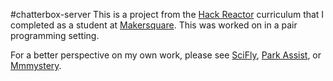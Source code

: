 #chatterbox-server
This is a project from the [Hack Reactor](http://hackreactor.com) curriculum that I completed as a student at [Makersquare](http://makersquare.com). This was worked on in a pair programming setting.

For a better perspective on my own work, please see [SciFly](https://github.com/qaiken/sci-fly), [Park Assist](https://github.com/qaiken/park-assist), or [Mmmystery](https://github.com/qaiken/mmmystery).